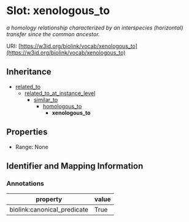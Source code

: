 # Slot: xenologous_to
_a homology relationship characterized by an interspecies (horizontal) transfer since the common ancestor._


URI: [https://w3id.org/biolink/vocab/xenologous_to](https://w3id.org/biolink/vocab/xenologous_to)




## Inheritance

* [related_to](related_to.md)
    * [related_to_at_instance_level](related_to_at_instance_level.md)
        * [similar_to](similar_to.md)
            * [homologous_to](homologous_to.md)
                * **xenologous_to**



## Properties

 * Range: None



## Identifier and Mapping Information





### Annotations

| property | value |
| --- | --- |
| biolink:canonical_predicate | True |


